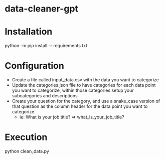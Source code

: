 # data-cleaner-gpt

# Installation
python -m pip install -r requirements.txt

# Configuration
- Create a file called input_data.csv with the data you want to categorize
- Update the categories.json file to have categories for each data point you want to categorize, within those categories setup your subcategories and descriptions
- Create your question for the category, and use a snake_case version of that question as the column header for the data point you want to categorize.
  - ie: What is your job title? => what_is_your_job_title?

# Execution
python clean_data.py

